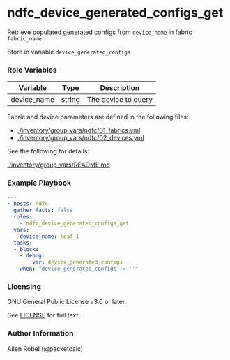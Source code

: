 # ndfc_device_generated_configs_get

Retrieve populated generated configs from ``device_name`` in fabric ``fabric_name``

Store in variable ``device_generated_configs``

### Role Variables

Variable        | Type   | Description
----------------|--------|----------------------------------------
device_name     | string | The device to query

Fabric and device parameters are defined in the following files:

- [./inventory/group_vars/ndfc/01_fabrics.yml](/inventory/group_vars/ndfc/01_fabrics.yml)
- [./inventory/group_vars/ndfc/02_devices.yml](/inventory/group_vars/ndfc/02_devices.yml)

See the following for details:

[./inventory/group_vars/README.md](/inventory/group_vars/README.md)


### Example Playbook

```yaml
---
- hosts: ndfc
  gather_facts: false
  roles:
    - ndfc_device_generated_configs_get
  vars:
    device_name: leaf_1
  tasks:
  - block:
    - debug:
        var: device_generated_configs
    when: "device_generated_configs != ''"
```

### Licensing

GNU General Public License v3.0 or later.

See [LICENSE](https://www.gnu.org/licenses/gpl-3.0.txt) for full text.

### Author Information

Allen Robel (@packetcalc)
